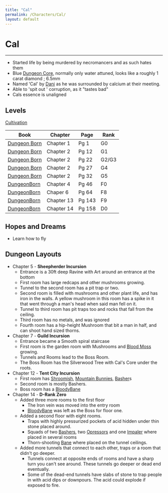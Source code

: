 ```yaml
---
title: "Cal"
permalink: /Characters/Cal/
layout: default
---
```

# Cal
---

- Started life by being murdered by necromancers and as such hates them
- Blue [Dungeon Core](../../_Lexicon/DungeonCore.md), normally only water attuned, looks like a roughly 1 carat diamond ; 6.5mm 
- Named 'Cal' by [Dani](Dani.md) as he was surrounded by calcium at their meeting.
- Able to 'spit out ' corruption, as it "tastes bad"
- Cals essence is unaligned 


## Levels
[Cultivation](../../_Lexicon/Cultivation.md)

| Book                                                      | Chapter    | Page   | Rank  |
| --------------------------------------------------------- | ---------- | ------ | ----- |
| [Dungeon Born](../../_Books/DivineDungeon/DungeonBorn.md) | Chapter 1  | Pg 1   | G0    |
| [Dungeon Born](../../_Books/DivineDungeon/DungeonBorn.md) | Chapter 2  | Pg 12  | G1    |
| [Dungeon Born](../../_Books/DivineDungeon/DungeonBorn.md) | Chapter 2  | Pg 22  | G2/G3 |
| [Dungeon Born](../../_Books/DivineDungeon/DungeonBorn.md) | Chapter 2  | Pg 27  | G4    |
| [Dungeon Born](../../_Books/DivineDungeon/DungeonBorn.md) | Chapter 2  | Pg 32  | G5    |
| [DungeonBorn](../../_Books/DivineDungeon/DungeonBorn.md)  | Chapter 4  | Pg 46  | F0    |
| [DungeonBorn](../../_Books/DivineDungeon/DungeonBorn.md)  | Chaper 6   | Pg 64  | F8    |
| [DungeonBorn](../../_Books/DivineDungeon/DungeonBorn.md)  | Chapter 13 | Pg 143 | F9    |
| [DungeonBorn](../../_Books/DivineDungeon/DungeonBorn.md)  | Chapter 14 | Pg 158 | D0      |


## Hopes and Dreams
- Learn how to fly


## Dungeon Layouts
- Chapter 5 - **Sheepherder Incursion**
	- Entrance is a 30ft deep Ravine with Art around an entrance at the bottom
	- First room has large redcaps and other mushrooms growing.
	- Tunnel to the second room has a pit trap or two.
	- Second room is filled with mushrooms and other plant life, and has iron in the walls. A yellow mushroom in this room has a spike in it that went through a man's head when said man fell on it.
	- Tunnel to third room has pit traps too and rocks that fall from the ceiling.
	- Third room has no metals, and was ignored
	- Fourth room has a hip-height Mushroom that bit a man in half, and can shoot hand sized thorns.
- Chapter 7 - **Guild Incursion**
	- Entrance became a Smooth spiral staircase
	- First room is the garden room with Mushrooms and [Blood Moss](../../_Bestiary/DD/BloodMoss.md) growing.
	- Tunnels and Rooms lead to the Boss Room.
	- The Boss Room has the Silverwood Tree with Cal's Core under the roots.
- Chapter 12 - **Tent City Incursion**
	- First room has [Shroomish](../../_Bestiary/DD/Shroomish.md), [Mountain Bunnies](../../_Bestiary/DD/MountainBunny.md), [Basher](../../_Bestiary/DD/Basher.md)s 
	- Second room is mostly Bashers.
	- Boss room has a [BloodyBane](../../_Bestiary/DD/BloodyBane.md)
- Chapter 14 - **D-Rank Zero**
	- Added three more rooms to the first floor
		- The Iron vein was moved into the entry room
		- [BloodyBane](../../_Bestiary/DD/BloodyBane.md) was left as the Boss for floor one.
	- Added a second floor with eight rooms.
		- Traps with highly pressurized pockets of acid hidden under thin stone placed around.
		- Squads of two [Bashers](../../_Bestiary/DD/Basher.md), two [Opressors](../../_Bestiary/DD/Opressors.md) and one [Impaler](../../_Bestiary/DD/Impalers.md) where placed in several rooms
		- Thorn-shooting [Bane](../../_Bestiary/DD/BloodyBane.md) where placed on the tunnel ceilings.
	- Added more tunnels that connect to each other, traps or a room that didn't go deeper.
		- Tunnels connect at opposite ends of rooms and have a sharp turn you can't see around. These tunnels go deeper or dead end eventually.
		- Some of the dead-end tunnels have slabs of stone to trap people in with acid dips or downpours. The acid could explode if exposed to fire.
	